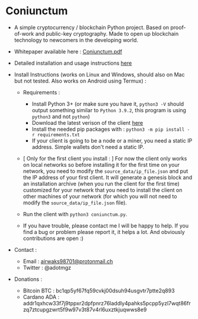 # Coniunctum
- A simple cryptocurrency / blockchain Python project. Based on proof-of-work and public-key cryptography.
Made to open up blockchain technology to newcomers in the developing world.

- Whitepaper available here : [Coniunctum.pdf](https://github.com/AlainMgz/Coniunctum/files/6270554/Coniunctum.pdf)
- Detailed installation and usage instructions [here](https://github.com/AlainMgz/Coniunctum/wiki)

- Install Instructions (works on Linux and Windows, should also on Mac but not tested. Also works on Android using Termux) :
  - Requirements : 
    - Install Python 3+ (or make sure you have it, `python3 -V` should output something similar to `Python 3.9.2`, this program is using `python3` and not `python`)
    - Download the latest verison of the client [here](https://github.com/AlainMgz/Coniunctum/releases) 
    - Install the needed pip packages with : `python3 -m pip install -r requirements.txt`
    - If your client is going to be a node or a miner, you need a static IP address. Simple wallets don't need a static IP.
  
  - [ Only for the first client you install : ] For now the client only works on local networks so before installing it for the first time on your network, you need to modify the `source_data/ip_file.json` and put the IP address of your first client. It will generate a genesis block and an installation archive (when you run the client for the first time) customized for your network that you need to install the client on other machines of your network (for which you will not need to modify the `source_data/ip_file.json` file).
  - Run the client with `python3 coniunctum.py`.
  - If you have trouble, please contact me I will be happy to help. If you find a bug or problem please report it, it helps a lot. And obviously contributions are open :)
- Contact : 
  - Email : airwaks98701@protonmail.ch
  - Twitter : @adotmgz

- Donations : 
  
  - Bitcoin BTC : bc1qp5yf67fq59cvkj00dsuh94usgvtr7ptte2q893
  - Cardano ADA : addr1qxhcw33f7j9tppxr2dpfpnrz76laddly4pahks5pcpp5yzl7wqt86frzq7ztcupgzwrt5f9w97v3t87v4rl6uxztkjuqwws8e9


                          

